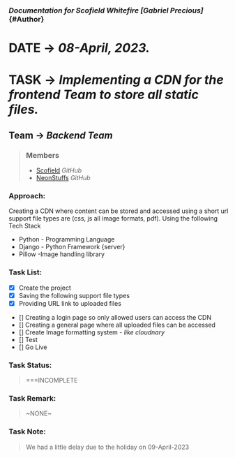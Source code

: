 ### _Documentation for Scofield Whitefire [Gabriel Precious]_ {#Author}

# **DATE** -> _08-April, 2023._

# **TASK** -> _Implementing a CDN for the frontend Team to store all static files._

## **Team** -> _Backend Team_

> ### Members
>
> - [Scofield](https://github.com/scofieldwhitefire, "Gabriel Precious") _GitHub_
> - [NeonStuffs](https://github.com/Nean--jeff, "Jeffrey Omamoke") _GitHub_

### Approach:

Creating a CDN where content can be stored and accessed using a short url support file types are (css, js all image formats, pdf).
Using the following Tech Stack

- Python - Programming Language
- Django - Python Framework {server}
- Pillow -Image handling library

### Task List:

- [x] Create the project
- [x] Saving the following support file types
- [x] Providing URL link to uploaded files
- [] Creating a login page so only allowed users can access the CDN
- [] Creating a general page where all uploaded files can be accessed
- [] Create Image formatting system - _like cloudnary_
- [] Test
- [] Go Live

### Task Status:

> ===INCOMPLETE

### Task Remark:

> ~NONE~

### Task Note:

> We had a little delay due to the holiday on 09-April-2023
